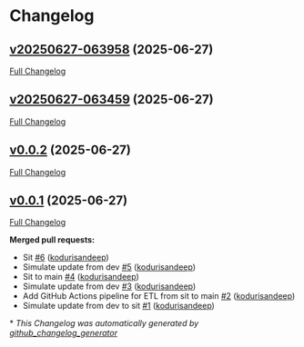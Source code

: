 # Changelog

## [v20250627-063958](https://github.com/kodurisandeep/etl-pipeline-india-nocloud/tree/v20250627-063958) (2025-06-27)

[Full Changelog](https://github.com/kodurisandeep/etl-pipeline-india-nocloud/compare/v20250627-063459...v20250627-063958)

## [v20250627-063459](https://github.com/kodurisandeep/etl-pipeline-india-nocloud/tree/v20250627-063459) (2025-06-27)

[Full Changelog](https://github.com/kodurisandeep/etl-pipeline-india-nocloud/compare/v0.0.2...v20250627-063459)

## [v0.0.2](https://github.com/kodurisandeep/etl-pipeline-india-nocloud/tree/v0.0.2) (2025-06-27)

[Full Changelog](https://github.com/kodurisandeep/etl-pipeline-india-nocloud/compare/v0.0.1...v0.0.2)

## [v0.0.1](https://github.com/kodurisandeep/etl-pipeline-india-nocloud/tree/v0.0.1) (2025-06-27)

[Full Changelog](https://github.com/kodurisandeep/etl-pipeline-india-nocloud/compare/dedc2d21372e36b35927a0f6f1df81a112bdc4a5...v0.0.1)

**Merged pull requests:**

- Sit [\#6](https://github.com/kodurisandeep/etl-pipeline-india-nocloud/pull/6) ([kodurisandeep](https://github.com/kodurisandeep))
- Simulate update from dev [\#5](https://github.com/kodurisandeep/etl-pipeline-india-nocloud/pull/5) ([kodurisandeep](https://github.com/kodurisandeep))
- Sit to main [\#4](https://github.com/kodurisandeep/etl-pipeline-india-nocloud/pull/4) ([kodurisandeep](https://github.com/kodurisandeep))
- Simulate update from dev [\#3](https://github.com/kodurisandeep/etl-pipeline-india-nocloud/pull/3) ([kodurisandeep](https://github.com/kodurisandeep))
- Add GitHub Actions pipeline for ETL from sit to main [\#2](https://github.com/kodurisandeep/etl-pipeline-india-nocloud/pull/2) ([kodurisandeep](https://github.com/kodurisandeep))
- Simulate update from dev to sit [\#1](https://github.com/kodurisandeep/etl-pipeline-india-nocloud/pull/1) ([kodurisandeep](https://github.com/kodurisandeep))



\* *This Changelog was automatically generated by [github_changelog_generator](https://github.com/github-changelog-generator/github-changelog-generator)*
